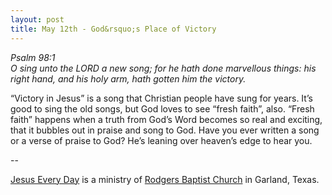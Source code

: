 ```yaml
---
layout: post
title: May 12th - God&rsquo;s Place of Victory
---
```


_Psalm 98:1  
O sing unto the LORD a new song; for he hath done marvellous things:
his right hand, and his holy arm, hath gotten him the victory._

&ldquo;Victory in Jesus&rdquo; is a song that Christian people have
sung for years. It&rsquo;s good to sing the old songs, but God loves
to see &ldquo;fresh faith&rdquo;, also. &ldquo;Fresh faith&rdquo;
happens when a truth from God&rsquo;s Word becomes so real and
exciting, that it bubbles out in praise and song to God. Have you
ever written a song or a verse of praise to God? He&rsquo;s leaning
over heaven&rsquo;s edge to hear you.

 --

<a href=http://jesuseveryday.net>Jesus Every Day</a> is a ministry of <a href=http://rodgersbaptist.net>Rodgers Baptist Church</a> in Garland, Texas.
